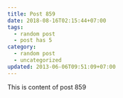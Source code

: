 ```yaml
---
title: Post 859
date: 2018-08-16T02:15:44+07:00
tags:
  - random post
  - post has 5
category:
  - random post
  - uncategorized
updated: 2013-06-06T09:51:09+07:00
---
```

This is content of post 859